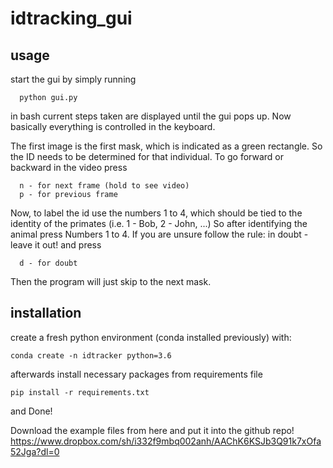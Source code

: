 # idtracking_gui

## usage

start the gui by simply running
```
  python gui.py
```

in bash current steps taken are displayed until the gui pops up.
Now basically everything is controlled in the keyboard.

The first image is the first mask, which is indicated as a green rectangle.
So the ID needs to be determined for that individual.
To go forward or backward in the video press
```
  n - for next frame (hold to see video)
  p - for previous frame
```

Now, to label the id use the numbers 1 to 4, which should be tied to the identity
of the primates (i.e. 1 - Bob, 2 - John, ...)
So after identifying the animal press Numbers 1 to 4.
If you are unsure follow the rule: in doubt - leave it out! and press
```
  d - for doubt
```
Then the program will just skip to the next mask.


## installation

create a fresh python environment (conda installed previously) with:
```
conda create -n idtracker python=3.6
```
afterwards install necessary packages from requirements file
```
pip install -r requirements.txt 
```
and Done!

Download the example files from here and put it into the github repo!
https://www.dropbox.com/sh/i332f9mbq002anh/AAChK6KSJb3Q91k7xOfa52Jga?dl=0
